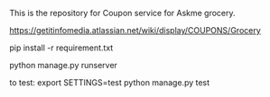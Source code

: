 This is the repository for Coupon service for Askme grocery.


https://getitinfomedia.atlassian.net/wiki/display/COUPONS/Grocery


pip install -r requirement.txt

python manage.py runserver

to test:
export SETTINGS=test
python manage.py test
